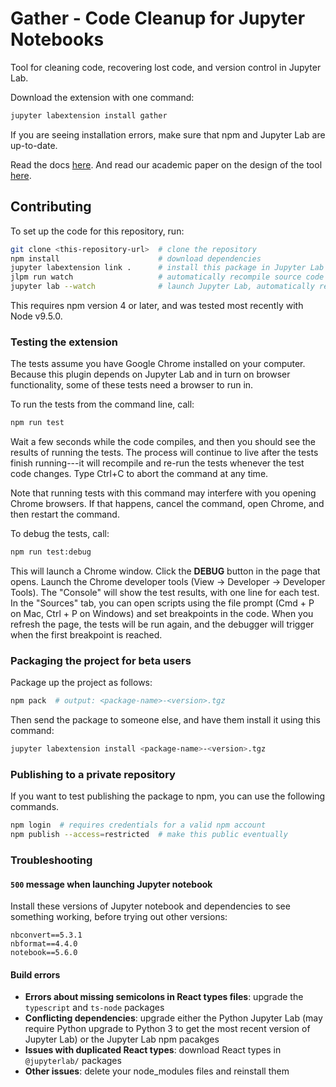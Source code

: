 # Gather - Code Cleanup for Jupyter Notebooks

Tool for cleaning code, recovering lost code, and version
control in Jupyter Lab.

Download the extension with one command:

```bash
jupyter labextension install gather
```

If you are seeing installation errors, make sure that npm
and Jupyter Lab are up-to-date.

Read the docs [here](https://microsoft.github.io/gather).
And read our academic paper on the design of the tool
[here](https://people.eecs.berkeley.edu/~andrewhead/pdf/notebooks.pdf).

## Contributing

To set up the code for this repository, run:

```bash
git clone <this-repository-url>  # clone the repository
npm install                      # download dependencies
jupyter labextension link .      # install this package in Jupyter Lab
jlpm run watch                   # automatically recompile source code
jupyter lab --watch              # launch Jupyter Lab, automatically re-load extension
```

This requires npm version 4 or later, and was tested most
recently with Node v9.5.0.

### Testing the extension

The tests assume you have Google Chrome installed on your
computer. Because this plugin depends on Jupyter Lab and in
turn on browser functionality, some of these tests need a
browser to run in.

To run the tests from the command line, call:

```bash
npm run test
```

Wait a few seconds while the code compiles, and then you
should see the results of running the tests. The process
will continue to live after the tests finish running---it
will recompile and re-run the tests whenever the test code
changes. Type Ctrl+C to abort the command at any time.

Note that running tests with this command may interfere with
you opening Chrome browsers. If that happens, cancel the
command, open Chrome, and then restart the command.

To debug the tests, call:

```bash
npm run test:debug
```

This will launch a Chrome window. Click the **DEBUG**
button in the page that opens. Launch the Chrome developer
tools (View -> Developer -> Developer Tools). The "Console"
will show the test results, with one line for each test. In
the "Sources" tab, you can open scripts using the file prompt
(Cmd + P on Mac, Ctrl + P on Windows) and set breakpoints in
the code. When you refresh the page, the tests will be run
again, and the debugger will trigger when the first
breakpoint is reached.

### Packaging the project for beta users

Package up the project as follows:

```bash
npm pack  # output: <package-name>-<version>.tgz
```

Then send the package to someone else, and have them install
it using this command:

```bash
jupyter labextension install <package-name>-<version>.tgz
```

### Publishing to a private repository

If you want to test publishing the package to npm, you can
use the following commands.

```bash
npm login  # requires credentials for a valid npm account
npm publish --access=restricted  # make this public eventually
```

### Troubleshooting

#### `500` message when launching Jupyter notebook

Install these versions of Jupyter notebook and dependencies
to see something working, before trying out other versions:

```
nbconvert==5.3.1
nbformat==4.4.0
notebook==5.6.0
```

#### Build errors

* **Errors about missing semicolons in React types files**: upgrade the `typescript` and `ts-node` packages
* **Conflicting dependencies**: upgrade either the Python Jupyter Lab (may require Python upgrade to Python 3 to get the most recent version of Jupyter Lab) or the Jupyter Lab npm pacakges
* **Issues with duplicated React types**: download React types in `@jupyterlab/` packages
* **Other issues**: delete your node_modules files and reinstall them